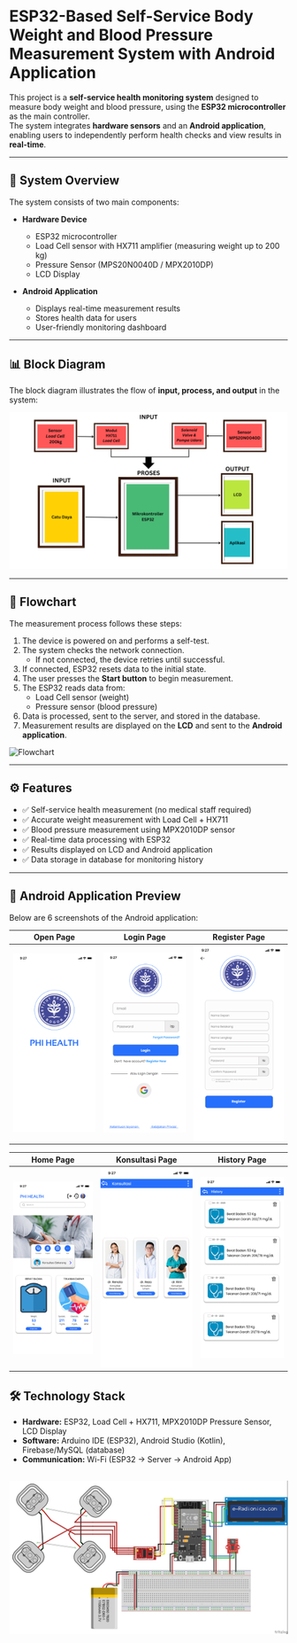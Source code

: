 # ESP32-Based Self-Service Body Weight and Blood Pressure Measurement System with Android Application

This project is a **self-service health monitoring system** designed to measure body weight and blood pressure, using the **ESP32 microcontroller** as the main controller.  
The system integrates **hardware sensors** and an **Android application**, enabling users to independently perform health checks and view results in **real-time**.

---

## 📌 System Overview

The system consists of two main components:

- **Hardware Device**
  - ESP32 microcontroller
  - Load Cell sensor with HX711 amplifier (measuring weight up to 200 kg)
  - Pressure Sensor (MPS20N0040D / MPX2010DP)
  - LCD Display

- **Android Application**
  - Displays real-time measurement results
  - Stores health data for users
  - User-friendly monitoring dashboard

---

## 📊 Block Diagram

The block diagram illustrates the flow of **input, process, and output** in the system:

![Block Diagram](assets/block_diagram.png)

---

## 🔄 Flowchart

The measurement process follows these steps:

1. The device is powered on and performs a self-test.  
2. The system checks the network connection.  
   - If not connected, the device retries until successful.  
3. If connected, ESP32 resets data to the initial state.  
4. The user presses the **Start button** to begin measurement.  
5. The ESP32 reads data from:  
   - Load Cell sensor (weight)  
   - Pressure sensor (blood pressure)  
6. Data is processed, sent to the server, and stored in the database.  
7. Measurement results are displayed on the **LCD** and sent to the **Android application**.

![Flowchart](assets/flowchart.png)

---

## ⚙️ Features

- ✅ Self-service health measurement (no medical staff required)  
- ✅ Accurate weight measurement with Load Cell + HX711  
- ✅ Blood pressure measurement using MPX2010DP sensor  
- ✅ Real-time data processing with ESP32  
- ✅ Results displayed on LCD and Android application  
- ✅ Data storage in database for monitoring history  

---

## 📱 Android Application Preview

Below are 6 screenshots of the Android application:

| Open Page | Login Page | Register Page |
|-----------|------------|---------------|
| ![Open](assets/app_open_page.png) | ![Login](assets/app_login_page.png) | ![Register](assets/app_register_page.png) |

| Home Page | Konsultasi Page | History Page |
|-----------|-----------------|--------------|
| ![Home](assets/app_home_page.png) | ![Konsultasi](assets/app_konsultasi_page.png) | ![History](assets/app_history_page.png) |


## 🛠️ Technology Stack

- **Hardware:** ESP32, Load Cell + HX711, MPX2010DP Pressure Sensor, LCD Display  
- **Software:** Arduino IDE (ESP32), Android Studio (Kotlin), Firebase/MySQL (database)  
- **Communication:** Wi-Fi (ESP32 → Server → Android App)  

![Fritzing Diagram](assets/fritzing.jpg)
---

